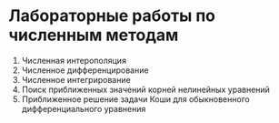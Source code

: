 # **Лабораторные работы по численным методам**

1. Численная интерополяция
2. Численное дифференцирование
3. Численное интегрирование
4. Поиск приближенных значений корней нелинейных уравнений
5. Приближенное решение задачи Коши для обыкновенного дифференциального уравнения
